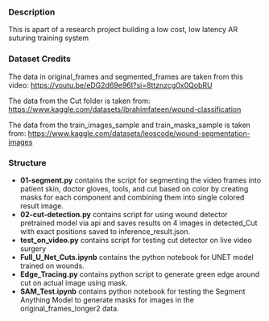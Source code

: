 ### Description 
This is apart of a research project building a low cost, low latency AR suturing training system

### Dataset Credits
The data in original_frames and segmented_frames are taken from this video: https://youtu.be/eDG2d69e96I?si=8ttznzcg0x0QobRU

The data from the Cut folder is taken from: https://www.kaggle.com/datasets/ibrahimfateen/wound-classification

The data from the train_images_sample and train_masks_sample is taken from: https://www.kaggle.com/datasets/leoscode/wound-segmentation-images 

### Structure
- **01-segment.py** contains the script for segmenting the video frames into patient skin, doctor gloves, tools, and cut based on color by creating masks for each component and combining them into single colored result image.
- **02-cut-detection.py** contains script for using wound detector pretrained model via api and saves results on 4 images in detected_Cut with exact positions saved to inference_result.json.
- **test_on_video.py** contains script for testing cut detector on live video surgery
- **Full_U_Net_Cuts.ipynb** contains the python notebook for UNET model trained on wounds.
- **Edge_Tracing.py** contains python script to generate green edge around cut on actual image using mask.
- **SAM_Test.ipynb** contains python notebook for testing the Segment Anything Model to generate masks for images in the original_frames_longer2 data.